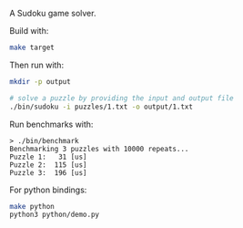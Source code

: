 
A Sudoku game solver. 

Build with:
```sh
make target
```

Then run with:
```sh
mkdir -p output

# solve a puzzle by providing the input and output file
./bin/sudoku -i puzzles/1.txt -o output/1.txt
```

Run benchmarks with:
```
> ./bin/benchmark
Benchmarking 3 puzzles with 10000 repeats...
Puzzle 1:   31 [us]
Puzzle 2:  115 [us]
Puzzle 3:  196 [us]
```

For python bindings:
```sh
make python
python3 python/demo.py
```